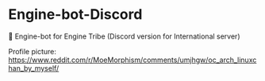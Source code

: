 # Engine-bot-Discord

🤖 Engine-bot for Engine Tribe (Discord version for International server)

Profile picture: https://www.reddit.com/r/MoeMorphism/comments/umjhgw/oc_arch_linuxchan_by_myself/
